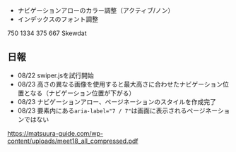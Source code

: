 * ナビゲーションアローのカラー調整（アクティブ/ノン）
* インデックスのフォント調整

750 1334
375 667
Skewdat

## 日報
* 08/22 swiper.jsを試行開始
* 08/23 高さの異なる画像を使用すると最大高さに合わせたナビゲーション位置となる（ナビゲーション位置が下がる）
* 08/23 ナビゲーションアロー、ページネーションのスタイルを作成完了
* 08/23 要素内にある`aria-label="7 / 7"`は画面に表示されるページネーションではない







https://matsuura-guide.com/wp-content/uploads/meet18_all_compressed.pdf
